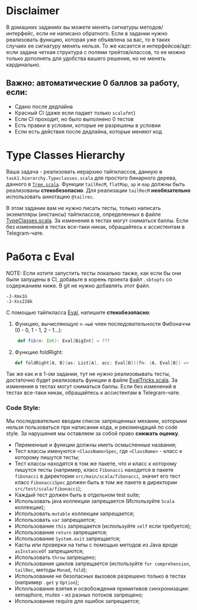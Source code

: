 # Disclaimer

В домашних заданиях вы можете менять сигнатуры методов/интерфейс, если не написано обратного. Если в задании нужно
реализовать функцию, которая уже объявлена за вас, то в таких случаях ее сигнатуру менять нельзя. То же
касается и интерфейсов/адт: если задана четкая структура с полями трейтов/классов, то ее можно только дополнять для
удобства вашего решения, но не менять кардинально.

## Важно: автоматические 0 баллов за работу, если:

* Сдано после дедлайна
* Красный CI (даже если падает только `scalafmt`)
* Если CI проходит, но было выполнено 0 тестов
* Есть правки в условии, которые не разрешены в условии
* Если есть действия после дедлайна, которые меняют код

# Type Classes Hierarchy

Ваша задача - реализовать иерархию тайпклассов, данную в `task1.hierarchy.Typeclasses.scala`
для простого бинарного дерева, данного в [`Tree.scala`](./src/main/scala/task1/Tree.scala). Функции `tailRecM`,
`flatMap`, `ap` и `map` должны быть реализованы **стекобезопасно**. Для реализации `tailRecM` **необязательно**
использовать аннотацию `@tailrec`.

В этом задании вам не нужно писать тесты, только написать экземпляры (инстансы) тайпклассов, определенных в
файле [TypeClasses.scala](src/main/scala/task1/hierarchy/TypeClasses.scala). За изменения в тестах могут сниматься
баллы. Если без изменений в тестах все-таки никак, обращайтесь к ассистентам в Telegram-чате.

# Работа с Eval

NOTE: Если хотите запустить тесты локально также, как если бы они были запущены в CI, добавьте в корень проекта файл
`.sbtopts` со содержанием ниже. В git не нужно добавлять этот файл.

```
-J-Xmx1G
-J-Xss228k
```

С помощью тайпкласса [Eval](https://typelevel.org/cats/datatypes/eval.html), напишите **стекобезопасно**:

1) Функцию, вычисляющую `n-ный` член последовательности Фибоначчи (0 - 0, 1 - 1, 2 - 1...):
   ```scala
    def fib(n: Int): Eval[BigInt] = ???
   ```
2) Функцию foldRight:
    ```scala
    def foldRight[A, B](as: List[A], acc: Eval[B])(fn: (A, Eval[B]) => Eval[B]): Eval[B] = ???
    ```

Так же как и в 1-ом задании, тут не нужно реализовывать тесты, достаточно будет реализовать функции в
файле [EvalTricks.scala](src/main/scala/task2/EvalTricks.scala). За изменения в тестах могут сниматься баллы. Если без
изменений в тестах все-таки никак, обращайтесь к ассистентам в Telegram-чате.

### Code Style:

Мы последовательно вводим список запрещенных механик, которыми нельзя пользоваться при написании кода, и рекомендаций по
code style. За нарушения мы оставляем за собой право **снижать оценку**.

* Переменные и функции должны иметь осмысленные названия;
* Тест классы именуются `<ClassName>Spec`, где `<ClassName>` - класс к которому пишутся тесты;
* Тест классы находятся в том же пакете, что и класс к которому пишутся тесты (например, класс `Fibonacci` находится в
  пакете `fibonacci` в директории `src/main/scala/fibonacci`, значит его тест класс `FibonacciSpec` должен быть в том же
  пакете в директории `src/test/scala/fibonacci`);
* Каждый тест должен быть в отдельном test suite;
* Использовать java коллекции запрещается (Используйте `Scala` коллекции);
* Использовать `mutable` коллекции запрещается;
* Использовать `var` запрещается;
* Использование `this` запрещается (используйте `self` если требуется);
* Использование `return` запрещается;
* Использование `System.exit` запрещается;
* Касты или проверки на типы с помощью методов из Java вроде `asInstanceOf` запрещаются;
* Использовать `throw` запрещено;
* Использование циклов запрещается (используйте `for comprehension`, `tailRec`, методы `Monad`, `fold`);
* Использование не безопасных вызовов разрешено только в тестах (например `.get` у `Option`);
* Использование взятия и освобождения примитивов синхронизации: semaphore, mutex - из разных потоков запрещено;
* Использование require для ошибок запрещается;
